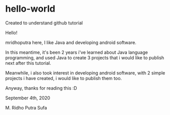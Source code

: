 # hello-world
Created to understand github tutorial

Hello!

mridhoputra here, I like Java and developing android software.

In this meantime, it's been 2 years i've learned about Java language programming, and used Java to create 3 projects that i would like to publish next after this tutorial.

Meanwhile, i also took interest in developing android software, with 2 simple projects i have created, i would like to publish them too.

Anyway, thanks for reading this :D


September 4th, 2020






M. Ridho Putra Sufa
